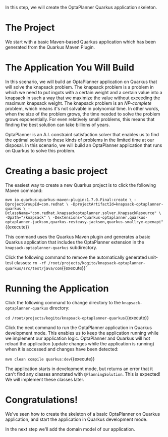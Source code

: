 In this step, we will create the OptaPlanner Quarkus application skeleton.

# The Project

We start with a basic Maven-based Quarkus application which has been generated from the Quarkus Maven Plugin.

# The Application You Will Build

In this scenario, we will build an OptaPlanner application on Quarkus that will solve the knapsack problem. The knapsack problem is a problem in which we need to put ingots with a certain weight and a certain value into a knapsack in such a way that we maximize the value without exceeding the maximum knapsack weight. The knapsack problem is an _NP-complete_ problem, which means it's not solvable in polynomial time. In other words, when the size of the problem grows, the time needed to solve the problem grows exponentially. For even relatively small problems, this means that finding the best solution can take billions of years.

OptaPlanner is an A.I. constraint satisfaction solver that enables us to find the optimal solution to these kinds of problems in the limited time at our disposal. In this scenario, we will build an OptaPlanner application that runs on Quarkus to solve this problem.


# Creating a basic project

The easiest way to create a new Quarkus project is to click the following Maven command:

`mvn io.quarkus:quarkus-maven-plugin:1.7.0.Final:create \
    -DprojectGroupId=com.redhat \
    -DprojectArtifactId=knapsack-optaplanner-quarkus \
    -DclassName="com.redhat.knapsackoptaplanner.solver.KnapsackResource" \
    -Dpath="/knapsack" \
    -Dextensions="quarkus-optaplanner,quarkus-optaplanner-jackson,quarkus-resteasy-jackson,quarkus-smallrye-openapi"`{{execute}}


This command uses the Quarkus Maven plugin and generates a basic Quarkus application that includes the OptaPlanner extension in the `knapsack-optaplanner-quarkus` subdirectory.

Click the following command to remove the automatically generated unit-test classes:
`rm -rf /root/projects/kogito/knapsack-optaplanner-quarkus/src/test/java/com`{{execute}}`

# Running the Application

Click the following command to change directory to the `knapsack-optaplanner-quarkus` directory:

`cd /root/projects/kogito/knapsack-optaplanner-quarkus`{{execute}}

Click the next command to run the OptaPlanner application in Quarkus development mode. This enables us to keep the application running while we implement our application logic. OptaPlanner and Quarkus will hot reload the application (update changes while the application is running) when it is accessed and changes have been detected:

`mvn clean compile quarkus:dev`{{execute}}

The application starts in development mode, but returns an error that it can't find any classes annotated with `@PlanningSolution`. This is expected! We will implement these classes later.

# Congratulations!

We've seen how to create the skeleton of a basic OptaPlanner on Quarkus application, and start the application in Quarkus development mode.

In the next step we'll add the domain model of our application.
